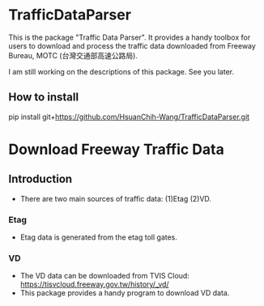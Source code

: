 # TrafficDataParser
This is the package "Traffic Data Parser". It provides a handy toolbox for users to download and process the traffic data downloaded from Freeway Bureau, MOTC (台灣交通部高速公路局).

I am still working on the descriptions of this package. 
See you later.


## How to install

pip install git+https://github.com/HsuanChih-Wang/TrafficDataParser.git

# Download Freeway Traffic Data

## Introduction
* There are two main sources of traffic data: (1)Etag (2)VD.
### Etag
* Etag data is generated from the etag toll gates. 

### VD
* The VD data can be downloaded from TVIS Cloud: https://tisvcloud.freeway.gov.tw/history/_vd/
* This package provides a handy program to download VD data. 

